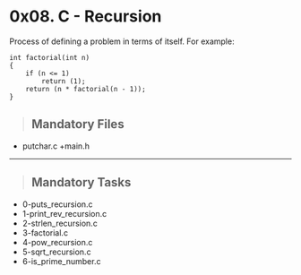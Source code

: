 # 0x08. C - Recursion

Process of defining a problem in terms of itself.
For example:

```
int factorial(int n)
{
	if (n <= 1)
		return (1);
	return (n * factorial(n - 1));
}
```

> ## Mandatory Files
+ putchar.c
+main.h
---
> ## Mandatory Tasks
+ 0-puts_recursion.c
+ 1-print_rev_recursion.c
+ 2-strlen_recursion.c
+ 3-factorial.c
+ 4-pow_recursion.c
+ 5-sqrt_recursion.c
+ 6-is_prime_number.c
